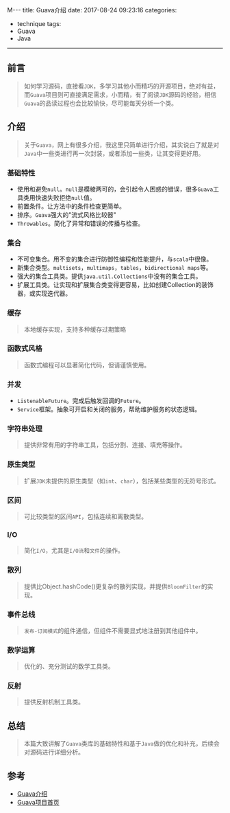 M---
title: Guava介绍
date: 2017-08-24 09:23:16
categories:
- technique
tags:
- Guava
- Java
---

## 前言
> 如何学习源码，直接看`JDK`，多学习其他小而精巧的开源项目，绝对有益，而`Guava`项目则可直接满足需求，小而精，有了阅读`JDK`源码的经验，相信`Guava`的品读过程也会比较愉快，尽可能每天分析一个类。


## 介绍

> 关于`Guava`，网上有很多介绍，我这里只简单进行介绍，其实说白了就是对`Java`中一些类进行再一次封装，或者添加一些类，让其变得更好用。


### 基础特性

* 使用和避免`null`。`null`是模棱两可的，会引起令人困惑的错误，很多`Guava`工具类用快速失败拒绝`null`值。
* 前置条件。让方法中的条件检查更简单。
* 排序。`Guava`强大的"流式风格比较器"
* `Throwables`。简化了异常和错误的传播与检查。



### 集合

* 不可变集合。用不变的集合进行防御性编程和性能提升，与`scala`中很像。
* 新集合类型。`multisets`，`multimaps`，`tables`，`bidirectional maps`等。
* 强大的集合工具类。提供`java.util.Collections`中没有的集合工具。
* 扩展工具类。让实现和扩展集合类变得更容易，比如创建Collection的装饰器，或实现迭代器。

### 缓存

> 本地缓存实现，支持多种缓存过期策略

### 函数式风格

> 函数式编程可以显著简化代码，但请谨慎使用。

### 并发

* `ListenableFuture`。完成后触发回调的`Future`。
* `Service`框架。抽象可开启和关闭的服务，帮助维护服务的状态逻辑。

### 字符串处理

> 提供非常有用的字符串工具，包括分割、连接、填充等操作。

### 原生类型

> 扩展`JDK`未提供的原生类型（如`int`、`char`），包括某些类型的无符号形式。

### 区间

> 可比较类型的区间`API`，包括连续和离散类型。

### I/O

> 简化`I/O`，尤其是`I/O流`和`文件`的操作。

### 散列

> 提供比Object.hashCode()更复杂的散列实现，并提供`BloomFilter`的实现。

### 事件总线

> `发布-订阅模式`的组件通信，但组件不需要显式地注册到其他组件中。

### 数学运算

> 优化的、充分测试的数学工具类。

### 反射

> 提供反射机制工具类。


## 总结

> 本篇大致讲解了`Guava`类库的基础特性和基于`Java`做的优化和补充，后续会对源码进行详细分析。

 
## 参考

* [Guava介绍](http://ifeve.com/google-guava/)
* [Guava项目首页](https://github.com/google/guava)